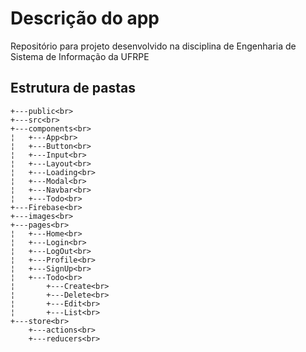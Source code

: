 # Descrição do app
Repositório para projeto desenvolvido na disciplina de Engenharia de Sistema de Informação da UFRPE

## Estrutura de pastas

    +---public<br>
    +---src<br>
    +---components<br>
    ¦   +---App<br>
    ¦   +---Button<br>
    ¦   +---Input<br>
    ¦   +---Layout<br>
    ¦   +---Loading<br>
    ¦   +---Modal<br>
    ¦   +---Navbar<br>
    ¦   +---Todo<br>
    +---Firebase<br>
    +---images<br>
    +---pages<br>
    ¦   +---Home<br>
    ¦   +---Login<br>
    ¦   +---LogOut<br>
    ¦   +---Profile<br>
    ¦   +---SignUp<br>
    ¦   +---Todo<br>
    ¦       +---Create<br>
    ¦       +---Delete<br>
    ¦       +---Edit<br>
    ¦       +---List<br>
    +---store<br>
        +---actions<br>
        +---reducers<br>
